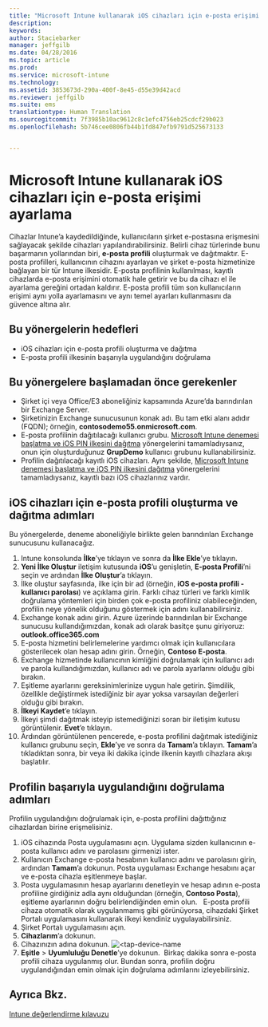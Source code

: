 ```yaml
---
title: "Microsoft Intune kullanarak iOS cihazları için e-posta erişimi ayarlama | Microsoft Intune"
description: 
keywords: 
author: Staciebarker
manager: jeffgilb
ms.date: 04/28/2016
ms.topic: article
ms.prod: 
ms.service: microsoft-intune
ms.technology: 
ms.assetid: 3853673d-290a-400f-8e45-d55e39d42acd
ms.reviewer: jeffgilb
ms.suite: ems
translationtype: Human Translation
ms.sourcegitcommit: 7f3985b10ac9612c8c1efc4756eb25cdcf29b023
ms.openlocfilehash: 5b746cee0806fb44b1fd847efb9791d525673133


---
```


# Microsoft Intune kullanarak iOS cihazları için e-posta erişimi ayarlama
Cihazlar Intune’a kaydedildiğinde, kullanıcıların şirket e-postasına erişmesini sağlayacak şekilde cihazları yapılandırabilirsiniz. Belirli cihaz türlerinde bunu başarmanın yollarından biri, **e-posta profili** oluşturmak ve dağıtmaktır. E-posta profilleri, kullanıcının cihazını ayarlayan ve şirket e-posta hizmetinize bağlayan bir tür Intune ilkesidir.
E-posta profilinin kullanılması, kayıtlı cihazlarda e-posta erişimini otomatik hale getirir ve bu da cihazı el ile ayarlama gereğini ortadan kaldırır. E-posta profili tüm son kullanıcıların erişimi aynı yolla ayarlamasını ve aynı temel ayarları kullanmasını da güvence altına alır.

## Bu yönergelerin hedefleri

- iOS cihazları için e-posta profili oluşturma ve dağıtma
- E-posta profili ilkesinin başarıyla uygulandığını doğrulama

## Bu yönergelere başlamadan önce gerekenler

- Şirket içi veya Office/E3 aboneliğiniz kapsamında Azure’da barındırılan bir Exchange Server.
- Şirketinizin Exchange sunucusunun konak adı. Bu tam etki alanı adıdır (FQDN); örneğin, **contosodemo55.onmicrosoft.com**.
- E-posta profilinin dağıtılacağı kullanıcı grubu. [Microsoft Intune denemesi başlatma ve iOS PIN ilkesini dağıtma](start-a-microsoft-intune-trial-and-deploy-ios-pin-policy.md) yönergelerini tamamladıysanız, onun için oluşturduğunuz **GrupDemo** kullanıcı grubunu kullanabilirsiniz.
- Profilin dağıtılacağı kayıtlı iOS cihazları. Aynı şekilde, [Microsoft Intune denemesi başlatma ve iOS PIN ilkesini dağıtma](start-a-microsoft-intune-trial-and-deploy-ios-pin-policy.md) yönergelerini tamamladıysanız, kayıtlı bazı iOS cihazlarınız vardır.

## iOS cihazları için e-posta profili oluşturma ve dağıtma adımları

Bu yönergelerde, deneme aboneliğiyle birlikte gelen barındırılan Exchange sunucusunu kullanacağız.
1. Intune konsolunda **İlke**’ye tıklayın ve sonra da **İlke Ekle**’ye tıklayın.
![<add-policy>](./media/Email-Walkthrough/Email-Walkthrough-1.png)
2. **Yeni İlke Oluştur** iletişim kutusunda **iOS**’u genişletin, **E-posta Profili**’ni seçin ve ardından **İlke Oluştur**’a tıklayın.
![<ios-email-profile-policy>](./media/Email-Walkthrough/Email-Walkthrough-2.png)
3. İlke oluştur sayfasında, ilke için bir ad (örneğin, **iOS e-posta profili - kullanıcı parolası**) ve açıklama girin. Farklı cihaz türleri ve farklı kimlik doğrulama yöntemleri için birden çok e-posta profiliniz olabileceğinden, profilin neye yönelik olduğunu göstermek için adını kullanabilirsiniz.
4. Exchange konak adını girin. Azure üzerinde barındırılan bir Exchange sunucusu kullandığımızdan, konak adı olarak basitçe şunu giriyoruz: **outlook.office365.com**
![<add-exchange-host-name>](./media/Email-Walkthrough/Email-Walkthrough-3.png)
5. E-posta hizmetini belirlemelerine yardımcı olmak için kullanıcılara gösterilecek olan hesap adını girin. Örneğin, **Contoso E-posta**.
6. Exchange hizmetinde kullanıcının kimliğini doğrulamak için kullanıcı adı ve parola kullandığımızdan, kullanıcı adı ve parola ayarlarını olduğu gibi bırakın.
7. Eşitleme ayarlarını gereksinimlerinize uygun hale getirin. Şimdilik, özellikle değiştirmek istediğiniz bir ayar yoksa varsayılan değerleri olduğu gibi bırakın.  
8. **İlkeyi Kaydet**’e tıklayın.
9. İlkeyi şimdi dağıtmak isteyip istemediğinizi soran bir iletişim kutusu görüntülenir. **Evet**’e tıklayın.
![<deploy-policy-now-dialog>](./media/Email-Walkthrough/Email-Walkthrough-4.png)
10. Ardından görüntülenen pencerede, e-posta profilini dağıtmak istediğiniz kullanıcı grubunu seçin, **Ekle**’ye ve sonra da **Tamam**’a tıklayın.
![<finish-add-policy>](./media/Email-Walkthrough/Email-Walkthrough-5.png)**Tamam**’a tıkladıktan sonra, bir veya iki dakika içinde ilkenin kayıtlı cihazlara akışı başlatılır.

## Profilin başarıyla uygulandığını doğrulama adımları

Profilin uygulandığını doğrulamak için, e-posta profilini dağıttığınız cihazlardan birine erişmelisiniz.
1. iOS cihazında Posta uygulamasını açın.
Uygulama sizden kullanıcının e-posta kullanıcı adını ve parolasını girmenizi ister.
![<verify-policy-add-password>](./media/Email-Walkthrough/Email-Walkthrough-6.png)
2. Kullanıcın Exchange e-posta hesabının kullanıcı adını ve parolasını girin, ardından **Tamam**’a dokunun.
 Posta uygulaması Exchange hesabını açar ve e-posta cihazla eşitlenmeye başlar.
![<exchange-account-opens>](./media/Email-Walkthrough/Email-Walkthrough-7.png)
3. Posta uygulamasının hesap ayarlarını denetleyin ve hesap adının e-posta profiline girdiğiniz adla aynı olduğundan (örneğin, **Contoso Posta**), eşitleme ayarlarının doğru belirlendiğinden emin olun.
![<check-account-settings>](./media/Email-Walkthrough/Email-Walkthrough-8.png)
![<check-email-account-name>](./media/Email-Walkthrough/Email-Walkthrough-9.png) E-posta profili cihaza otomatik olarak uygulanmamış gibi görünüyorsa, cihazdaki Şirket Portalı uygulamasını kullanarak ilkeyi kendiniz uygulayabilirsiniz.
1. Şirket Portalı uygulamasını açın.
2. **Cihazlarım**’a dokunun.
3. Cihazınızın adına dokunun.
![<tap-device-name](./media/Email-Walkthrough/Email-Walkthrough-10.png)
4. **Eşitle** > **Uyumluluğu Denetle**’ye dokunun.
![<tap-sync-check-device>](./media/Email-Walkthrough/Email-Walkthrough-11.png) Birkaç dakika sonra e-posta profili cihaza uygulanmış olur. Bundan sonra, profilin doğru uygulandığından emin olmak için doğrulama adımlarını izleyebilirsiniz.

## Ayrıca Bkz.
[Intune değerlendirme kılavuzu](get-started-with-a-30-day-trial-of-microsoft-intune.md)



<!--HONumber=Jun16_HO4-->


